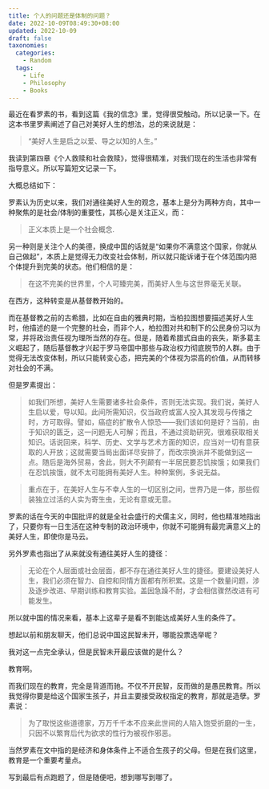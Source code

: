 ```yaml
---
title: 个人的问题还是体制的问题？
date: 2022-10-09T08:49:30+08:00
updated: 2022-10-09
draft: false
taxonomies:
  categories:
    - Random
  tags:
    - Life
    - Philosophy
    - Books
---
```


最近在看罗素的书，看到这篇《我的信念》里，觉得很受触动。所以记录一下。在这本书里罗素阐述了自己对美好人生的想法，总的来说就是：

> “美好人生是启之以爱、导之以知的人生。”

我读到第四章《个人救赎和社会救赎》，觉得很精准，对我们现在的生活也非常有指导意义。所以写篇短文记录一下。

<!-- more -->

大概总结如下：

罗素认为历史以来，我们对通往美好人生的观念，基本上是分为两种方向，其中一种聚焦的是社会/体制的重要性，其核心是关注正义，而：

> 正义本质上是一个社会概念.

另一种则是关注个人的美德，换成中国的话就是“如果你不满意这个国家，你就从自己做起”，本质上是觉得无力改变社会体制，所以就只能诉诸于在个体范围内把个体提升到完美的状态。他们相信的是：

> 在这不完美的世界里，个人可臻完美，而美好人生与这世界毫无关联。

在西方，这种转变是从基督教开始的。

而在基督教之前的古希腊，比如在自由的雅典时期，当柏拉图想要描述美好人生时，他描述的是一个完整的社会，而非个人，柏拉图对共和制下的公民身份习以为常，并将政治责任视为理所当然的存在。但是，随着希腊式自由的丧失，斯多葛主义崛起了，随后基督教才兴起于罗马帝国中那些与政治权力彻底脱节的人群。由于觉得无法改变体制，所以只能转变心态，把完美的个体视为崇高的价值，从而转移对社会的不满。

但是罗素提出：

> 如我们所想，美好人生需要诸多社会条件，否则无法实现。我们说，美好人生启以爱，导以知。此间所需知识，仅当政府或富人投入其发现与传播之时，方可取得。譬如，癌症的扩散令人惊恐——我们该如何是好？当前，由于知识的匮乏，这一问题无人可解；而且，不通过资助研究，很难获取相关知识。话说回来，科学、历史、文学与艺术方面的知识，应当对一切有意获取的人开放；这就需要当局出面详尽安排了，而改宗换派并不能做到这一点。随后是海外贸易，舍此，则大不列颠有一半居民要忍饥挨饿；如果我们在忍饥挨饿，就不太可能拥有美好人生。种种案例，多说无益。

> 重点在于，在美好人生与不幸人生的一切区别之间，世界乃是一体，那些假装独立过活的人实为寄生虫，无论有意或无意。

罗素的话在今天的中国批评的就是全社会盛行的犬儒主义，同时，他也精准地指出了，只要你有一日生活在这种专制的政治环境中，你就不可能拥有最完满意义上的美好人生，即使你是马云。

另外罗素也指出了从来就没有通往美好人生的捷径：

> 无论在个人层面或社会层面，都不存在通往美好人生的捷径。要建设美好人生，我们必须在智力、自控和同情方面都有所积累。这是一个数量问题，涉及逐步改进、早期训练和教育实验。盖因急躁不耐，才会相信骤然改进有可能发生。

所以就中国的情况来看，基本上这辈子是看不到能达成美好人生的条件了。

想起以前和朋友聊天，他们总说中国这民智未开，哪能投票选举呢？

我对这一点完全承认，但是民智未开最应该做的是什么？

教育啊。

而我们现在的教育，完全是背道而驰。不仅不开民智，反而做的是愚民教育。所以我觉得你要是给这个国家生孩子，并且主要接受政权指定的教育，那就是造孽。罗素说：

> 为了取悦这些道德家，万万千千本不应来此世间的人陷入饱受折磨的一生，只因不以繁育后代为欲求的性行为被视作邪恶。

当然罗素在文中指的是经济和身体条件上不适合生孩子的父母。但是在我们这里，教育是一个重要考量点。

写到最后有点跑题了，但是随便吧，想到哪写到哪了。
